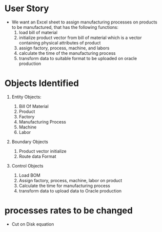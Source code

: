 # User Story
- We want an Excel sheet to assign manufacturing processes on products to be manufactured, that has the following functions:
    1. load bill of material
    2. initialize product vector from bill of material which is a vector containing physical attributes of product 
    3. assign factory, process, machine, and labors
    4. calculate the time of the manufacturing process
    5. transform data to suitable format to be uploaded on oracle production

# Objects Identified
1. Entity Objects:
    1. Bill Of Material
    2. Product
    3. Factory
    4. Manufacturing Process
    5. Machine 
    6. Labor

2. Boundary Objects 
    1. Product vector initialize 
    2. Route data Format

3. Control Objects 
    1. Load BOM 
    2. Assign factory, process, machine, labor on product
    3. Calculate the time for manufacturing process
    4. transform data to upload data to Oracle production




# processes rates to be changed
- Cut on Disk equation
